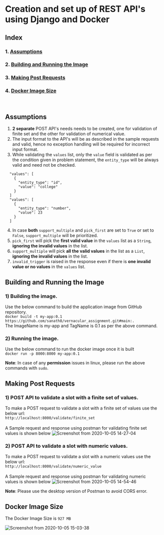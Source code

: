 # Creation and set up of REST API's using Django and Docker

## Index 

###   1. [Assumptions](#Assumptions)
###   2. [Building and Running the Image](#Building-and-Running-the-Image)
###   3. [Making Post Requests](#Making-Post-Requests)
###   4. [Docker Image Size](#Docker-Image-Size)

<br>

## Assumptions
1) <b>2 separate</b> POST API's needs needs to be created, one for validation of finite set and the other for validation of numerical value. 
2) The input format to the API's will be as described in the sample requests and valid, hence no exception handling will be required for incorrect input format.
3) While validating the ```values``` list, only the ```value``` field is validated as per the condition given in problem statement, the ```entity_type``` will be always valid and need not be checked. 
```
  "values": [
    {
      "entity_type": "id",
      "value": "college"
    }
  ]
  "values": [
    {
      "entity_type": "number",
      "value": 23
    }
  ]
```
4) In case <b>both</b> ```support_multiple``` and ```pick_first``` are set to ```True``` or set to ```False```, ```support_multiple``` will be prioritized.
5) ```pick_first``` will pick the <b>first valid value</b> in the ```values``` list as a ```String```, <b>ignoring the invalid values</b> in the list.
6) ```support_multiple``` will pick <b>all the valid values</b> in the list as a ```List```, <b>ignoring the invalid values</b> in the list.
7) ```invalid_trigger``` is raised in the response even if there is <b>one invalid value or no values</b> in the ```values``` list.

## Building and Running the Image

### 1) Building the image.
Use the below command to build the application image from GitHub repository.<br>
```docker build -t my-app:0.1 https://github.com/sanath8/vernacular_assignment.git#main:.```<br>
The ImageName is my-app and TagName is 0.1 as per the above command.<br>

### 2) Running the image.
Use the below command to run the docker image once it is built<br>
```docker run -p 8000:8000 my-app:0.1```


<b>Note</b>: In case of any <b>permission</b> issues in linux, please run the above commands with ```sudo```.<br>

## Making Post Requests

### 1) POST API to validate a slot with a finite set of values.

To make a POST request to validate a slot with a finite set of values use the below url: <br>
```http://localhost:8000/validate/finite_set```<br>
<br>
A Sample request and response using postman for validating finite set values is shown below
![Screenshot from 2020-10-05 14-27-04](https://user-images.githubusercontent.com/21198781/95061442-3cc43300-0719-11eb-92db-fedca0f3a621.png)


### 2) POST API to validate a slot with numeric values.

To make a POST request to validate a slot with a numeric values use the below url: <br>
```http://localhost:8000/validate/numeric_value```<br>
<br>
A Sample request and response using postman for validating numeric values is shown below
![Screenshot from 2020-10-05 14-54-46](https://user-images.githubusercontent.com/21198781/95062904-3767e800-071b-11eb-9d67-52cdaedfbd99.png)

<b>Note</b>: Please use the desktop version of Postman to avoid CORS error.

## Docker Image Size

The Docker Image Size is ```927 MB```<br>

![Screenshot from 2020-10-05 15-03-38](https://user-images.githubusercontent.com/21198781/95063656-3edbc100-071c-11eb-8215-bfe7e627865e.png)
